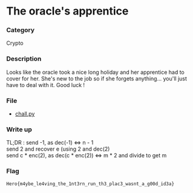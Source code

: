 # The oracle's apprentice

### Category

Crypto

### Description

Looks like the oracle took a nice long holiday and her apprentice had to cover for her.
She's new to the job so if she forgets anything... you'll just have to deal with it.
Good luck !

### File

- [chall.py](chall.py)

### Write up

TL;DR : 
send -1, as dec(-1) <=> n - 1 <br>
send 2 and recover e (using 2 and dec(2) <br>
send c * enc(2), as dec(c * enc(2)) <=> m * 2 and divide to get m

### Flag

`Hero{m4ybe_le4ving_the_1nt3rn_run_th3_plac3_wasnt_a_g00d_id3a}`

